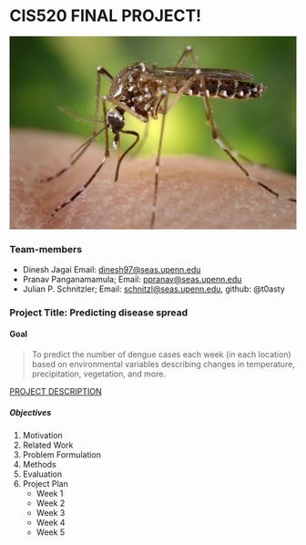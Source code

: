# CIS520 FINAL PROJECT! 
![Dengue Vector](https://github.com/dineshjagai/CIS-520-Final-Project/blob/master/0f3a28954438c90e1935d61f3f2c23e906feb39a.jpg)

### Team-members 
  - Dinesh Jagai Email: dinesh97@seas.upenn.edu 
  - Pranav Panganamamula; Email: ppranav@seas.upenn.edu
  - Julian P. Schnitzler; Email: schnitzl@seas.upenn.edu, github: @t0asty
### Project Title: Predicting disease spread 



#### Goal
> To predict the number of dengue cases each week (in each location) based on environmental variables describing changes in temperature, precipitation, vegetation, and more.

[PROJECT DESCRIPTION](https://www.drivendata.org/competitions/44/dengai-predicting-disease-spread/page/82/)

##### Objectives
1. Motivation 
2. Related Work
3. Problem Formulation 
4. Methods
5. Evaluation
6. Project Plan
   - Week 1
   - Week 2 
   - Week 3 
   - Week 4 
   - Week 5  



